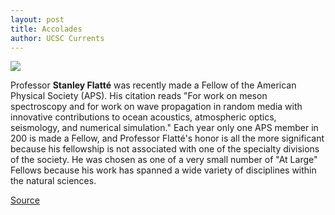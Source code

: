 ```yaml
---
layout: post
title: Accolades
author: UCSC Currents
---
```


![][2]

Professor **Stanley Flatté** was recently made a Fellow of the American Physical Society (APS). His citation reads "For work on meson spectroscopy and for work on wave propagation in random media with innovative contributions to ocean acoustics, atmospheric optics, seismology, and numerical simulation." Each year only one APS member in 200 is made a Fellow, and Professor Flatté's honor is all the more significant because his fellowship is not associated with one of the specialty divisions of the society. He was chosen as one of a very small number of "At Large" Fellows because his work has spanned a wide variety of disciplines within the natural sciences.

[2]: http://www1.ucsc.edu/oncampus/currents/97-98/art/flatte_stanley.98-03-16.gif

[Source](http://www1.ucsc.edu/oncampus/currents/97-98/03-16/accolades.htm "Permalink to Accolades: Stanley Flatte; 03-16-98")
